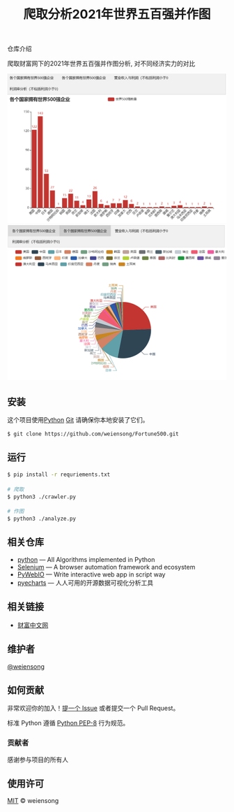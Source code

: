 <h1 align="center">爬取分析2021年世界五百强并作图</h1>

<p align="center">
<img src="https://img.shields.io/badge/python_-%3E%3D3.8-green" alt=""> <img src="https://img.shields.io/badge/license_-MIT-green" alt=""> <img src="https://img.shields.io/badge/selenium-blue" alt=""> <img src="https://img.shields.io/badge/pyecharts-blue" alt="">  <img src="https://img.shields.io/badge/pywebio-blue" alt=""> 
</p>

仓库介绍

  爬取财富网下的2021年世界五百强并作图分析, 对不同经济实力的对比

![img.png](img.png)
![img_1.png](img_1.png)

## 安装

这个项目使用[Python](https://www.python.org/) [Git](https://git-scm.com/) 请确保你本地安装了它们。

```shell
$ git clone https://github.com/weiensong/Fortune500.git
```


## 运行
```sh
$ pip install -r requriements.txt

# 爬取
$ python3 ./crawler.py

# 作图
$ python3 ./analyze.py
```

## 相关仓库

- [python](https://github.com/TheAlgorithms/Python) — All Algorithms implemented in Python
- [Selenium](https://github.com/SeleniumHQ/selenium) — A browser automation framework and ecosystem
- [PyWebIO](https://github.com/pywebio/PyWebIO) — Write interactive web app in script way
- [pyecharts](https://github.com/pyecharts/pyecharts) — 人人可用的开源数据可视化分析工具



## 相关链接

- [财富中文网](https://www.fortunechina.com/fortune500/c/2021-08/02/content_394571.htm)



## 维护者

[@weiensong](https://github.com/weiensong)



## 如何贡献

非常欢迎你的加入！[提一个 Issue](https://github.com/weiensong/Fortune500/issues) 或者提交一个 Pull Request。


标准 Python 遵循 [Python PEP-8](https://peps.python.org/pep-0008/) 行为规范。

### 贡献者

感谢参与项目的所有人



## 使用许可

[MIT](LICENSE) © weiensong


